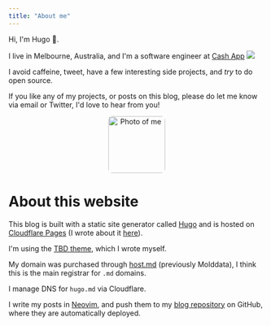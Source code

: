 ```yaml
---
title: "About me"
---
```


Hi, I'm Hugo 👋.

  I live in Melbourne, Australia, and I'm a software engineer at <span class="cashapp functional"><a href="https://cash.app">Cash App</a></span> <img class="icon" src='/img/cash-app-icon.svg' />


I avoid caffeine, tweet, have a few interesting side projects, and _try_ to do open source.

If you like any of my projects, or posts on this blog, please do let me know via email or Twitter, I'd love to hear from you!

<center><img src="/images/avatar.png" alt="Photo of me" style="width:7rem;border-radius: 8px;"></center>

# About this website

This blog is built with a static site generator called [Hugo](https://gohugo.io/) and is hosted on [Cloudflare Pages](https://pages.cloudflare.com/) (I wrote about it [here](/post/moving-to-cloudflare-pages/)).

I'm using the [TBD theme](https://github.com/hugomd/blog/tree/develop/themes/simple), which I wrote myself.

My domain was purchased through [host.md](https://host.md/) (previously Molddata), I think this is the main registrar for `.md` domains.

I manage DNS for `hugo.md` via Cloudflare.

I write my posts in [Neovim](https://neovim.io/), and push them to my [blog repository](https://github.com/hugomd/blog) on GitHub, where they are automatically deployed.
